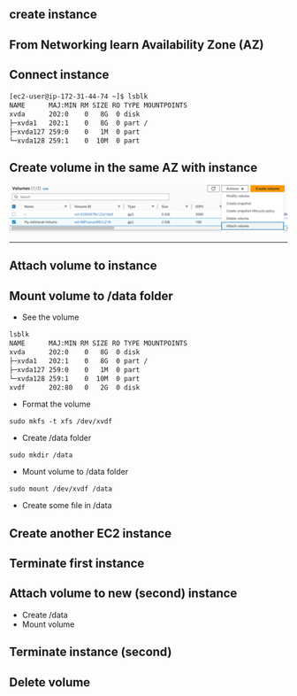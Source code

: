 ## create instance

## From Networking learn Availability Zone (AZ)

## Connect instance
```
[ec2-user@ip-172-31-44-74 ~]$ lsblk
NAME      MAJ:MIN RM SIZE RO TYPE MOUNTPOINTS
xvda      202:0    0   8G  0 disk
├─xvda1   202:1    0   8G  0 part /
├─xvda127 259:0    0   1M  0 part
└─xvda128 259:1    0  10M  0 part
```

## Create volume in the same AZ with instance

![](images/04_atacah_volume.png)

---

## Attach volume to instance

## Mount volume to /data folder
- See the volume
```
lsblk
NAME      MAJ:MIN RM SIZE RO TYPE MOUNTPOINTS
xvda      202:0    0   8G  0 disk
├─xvda1   202:1    0   8G  0 part /
├─xvda127 259:0    0   1M  0 part
└─xvda128 259:1    0  10M  0 part
xvdf      202:80   0   2G  0 disk
```
- Format the volume
```
sudo mkfs -t xfs /dev/xvdf
```
- Create /data folder
```
sudo mkdir /data
```
- Mount volume to /data folder
```
sudo mount /dev/xvdf /data
```
- Create some fıle in /data

## Create another EC2 instance

## Terminate first instance

## Attach volume to new (second) instance
- Create /data
- Mount volume

## Terminate instance (second)

## Delete volume
